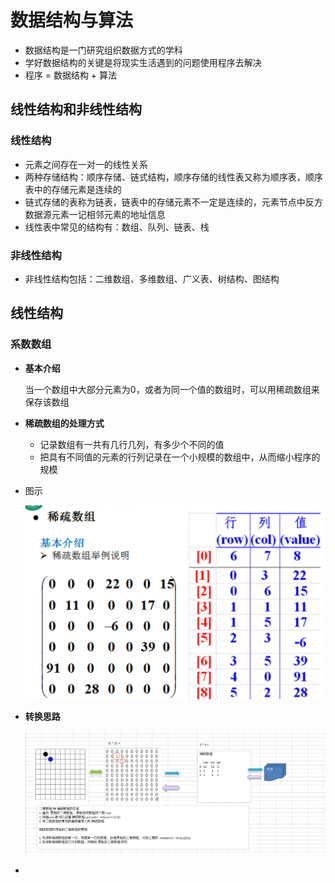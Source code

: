 # 数据结构与算法
* 数据结构是一门研究组织数据方式的学科
* 学好数据结构的关键是将现实生活遇到的问题使用程序去解决
* 程序 = 数据结构 + 算法

## 线性结构和非线性结构

### 线性结构

* 元素之间存在一对一的线性关系
* 两种存储结构：顺序存储、链式结构，顺序存储的线性表又称为顺序表，顺序表中的存储元素是连续的
* 链式存储的表称为链表，链表中的存储元素不一定是连续的，元素节点中反方数据源元素一记相邻元素的地址信息
* 线性表中常见的结构有：数组、队列、链表、栈

### 非线性结构

* 非线性结构包括：二维数组、多维数组、广义表、树结构、图结构

 ## 线性结构

### 系数数组

* **基本介绍**

  当一个数组中大部分元素为0，或者为同一个值的数组时，可以用稀疏数组来保存该数组

* **稀疏数组的处理方式**

  * 记录数组有一共有几行几列，有多少个不同的值
  * 把具有不同值的元素的行列记录在一个小规模的数组中，从而缩小程序的规模

* 图示

  ![](../images/xishushuzu.png)

* **转换思路**

  ![](../images/xishuArrayResult.png)

  

* 





